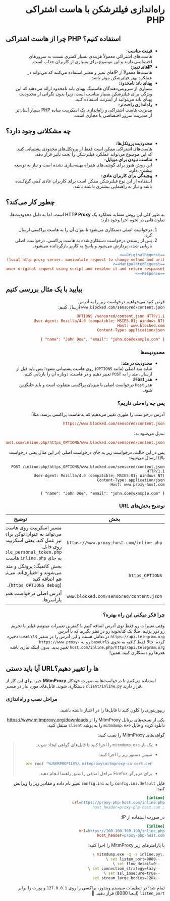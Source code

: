<div dir="rtl">

# راه‌اندازی فیلترشکن با هاست اشتراکی PHP

</div>

## چرا از هاست اشتراکی PHP استفاده کنیم؟

<div dir="rtl">

- **قیمت مناسب:**  
  هاست‌های اشتراکی معمولاً هزینه‌ی بسیار کمتری نسبت به سرورهای اختصاصی دارند و این موضوع برای بسیاری از
  کاربران جذاب است.
- **IP‌های تمیز:**  
  هاست‌ها معمولاً از IP‌های تمیز و معتبر استفاده می‌کنند که می‌تواند در عملکرد بهتر فیلترشکن مؤثر باشد.
- **پهنای باند نامحدود:**  
  بسیاری از سرویس‌دهندگان هاستینگ پهنای باند نامحدود ارائه می‌دهند که این ویژگی برای فیلترشکن بسیار مناسب است،
  زیرا بدون نگرانی از محدودیت پهنای باند می‌توانید از اینترنت استفاده کنید.
- **راه‌اندازی راحت‌تر:**  
  مدیریت هاست اشتراکی و راه‌اندازی یک اسکریپت ساده PHP بسیار آسان‌تر از مدیریت سرور اختصاصی یا مجازی است.

</div>

## چه مشکلاتی وجود دارد؟

<div dir="rtl">

- **محدودیت پروتکل‌ها:**  
  هاست‌های اشتراکی ممکن است فقط از پروتکل‌های محدودی پشتیبانی کنند که این موضوع می‌تواند عملکرد فیلترشکن را
  تحت تأثیر قرار دهد.
- **مناسب نبودن برای موبایل:**  
  این روش هنوز برای گوشی‌های همراه بهینه‌سازی نشده است و نیاز به توسعه بیشتری دارد.
- **پیچیدگی برای کاربران عادی:**  
  استفاده از این نوع فیلترشکن ممکن است برای کاربران عادی کمی گیج‌کننده باشد و نیاز به راهنمایی بیشتری داشته
  باشد.

</div>

## چطور کار می‌کند؟

<div dir="rtl">

به طور کلی این روش مشابه عملکرد یک **HTTP Proxy** است، اما به دلیل محدودیت‌ها، تفاوت‌هایی در نحوه اجرا وجود دارد:

1. درخواست اصلی دستکاری می‌شود تا بتوان آن را به هاست پراکسی ارسال کرد.
2. پس از رسیدن درخواست دستکاری‌شده به هاست پراکسی، درخواست اصلی بازیابی شده، پردازش می‌شود و پاسخ به کاربر
   بازگردانده می‌شود.

```ini
==OriginalRequest==>
(local http proxy server: manipulate request to change method and url)
==ManipulatedRequest==>
(proxy shared host: recover original request using script and resolve it and return response)
==Response==>
```

</div>

## بیایید با یک مثال بررسی کنیم

<div dir="rtl">

فرض کنید می‌خواهیم درخواست زیر را به آدرس `www.blocked.com/sensored/content.json` ارسال کنیم:

```ini
OPTIONS /sensored/content.json HTTP/1.1
User-Agent: Mozilla/4.0 (compatible; MSIE5.01; Windows NT)
Host: www.blocked.com
Content-Type: application/json

{ "name": "John Doe", "email": "john.doe@example.com" }
```

### محدودیت‌ها

- **محدودیت در متد:**  
  شاید متد اصلی (مانند `OPTIONS`) روی هاست پشتیبانی نشود؛ پس باید قبل از ارسال، متد را به `POST` تغییر دهیم
  و در هاست، دوباره آن را بازیابی کنیم.
- **هدر Host:**  
  هدر `Host` درخواست اصلی با میزبان پراکسی متفاوت است و باید جایگزین شود.

### پس چه راه‌حلی داریم؟

آدرس درخواست را طوری تغییر می‌دهیم که به هاست پراکسی برسد. مثلاً:

```ini
https://www.blocked.com/sensored/content.json
```

تبدیل می‌شود به:

```ini
https://www.proxy-host.com/inline.php/https_OPTIONS/www.blocked.com/sensored/content.json
```

پس در این حالت، درخواست زیر به جای درخواست اصلی (در این مثال یعنی درخواست بالا) ارسال می‌شود:

```http
POST /inline.php/https_OPTIONS/www.blocked.com/sensored/content.json HTTP/1.1
User-Agent: Mozilla/4.0 (compatible; MSIE5.01; Windows NT)
Content-Type: application/json
Host: www.proxy-host.com

{ "name": "John Doe", "email": "john.doe@example.com" }
```

### توضیح بخش‌های URL

| بخش                                     | توضیح                                                                                                                                                                          |
| --------------------------------------- | ------------------------------------------------------------------------------------------------------------------------------------------------------------------------------ |
| `https://www.proxy-host.com/inline.php` | مسیر اسکریپت روی هاست اشتراکی. می‌تواند به عنوان توکن برای هر کاربر نیز عمل کند. یعنی اسکریپت میتواند روی فایل `unpredictable_personal_token.php` به جای `inline.php` هاست شود |
| `https_OPTIONS`                         | بخش کانفیگ: پروتکل و متد. با `_` جدا می‌شوند و اختیاری‌اند. می‌توانید `debug` هم اضافه کنید (`https_OPTIONS_debug`).                                                           |
| `www.blocked.com/sensored/content.json` | آدرس اصلی درخواست همراه با تمام پارامترها.                                                                                                                                     |

### چرا فکر میکنی این راه بهتره؟

وقتی تغییرات رو فقط توی آدرس اضافه کنیم با کمترین تغییرات میتونیم فیلتر یا تحریم رو دور بزنیم.
مثلا یک کتابخونه رو در نظر بگیرید که با آدرس `https://api.telegram.org` در تعامل هست و این آدرس را در متغیر `$baseUrl` ذخیره کرده.
حالا فقط کافیه به نحوی `$baseUrl` رو به `https://www.proxy-host.com/inline.php/https/api.telegram.org` تغییر بدید. بدون اینکه نیازی باشه هدرها رو دستکاری کنید. همین!

</div>

## آیا باید دستی URL‌ها را تغییر دهیم؟

خیر. برای این کار از **MitmProxy** استفاده می‌کنیم تا درخواست‌ها به صورت خودکار دستکاری شوند. فایل‌های مورد نیاز
در مسیر `client/inline.py` قرار دارند.

### مراحل نصب و راه‌اندازی

<div dir="rtl">

ریپوزیتوری را کلون کنید تا فایل‌ها را در اختیار داشته باشید.

یکی از نسخه‌های پرتابل MitmProxy را از <https://www.mitmproxy.org/downloads> دانلود کرده و فایل `mitmdump.exe` را به پوشه `client` منتقل کنید.

گواهی‌های MitmProxy را نصب کنید:

> - یک بار `mitmdump.exe` را اجرا کنید تا فایل‌های گواهی ایجاد شوند.
> - سپس دستور زیر را اجرا کنید:
>
>   ```bash
>   certutil -addstore root "%USERPROFILE%\.mitmproxy\mitmproxy-ca-cert.cer"
>   ```
> - برای مرورگر Firefox مراحل اضافی را طبق راهنما انجام دهید.

فایل `config.ini.default` را به `config.ini` تغییر نام داده و مقادیر زیر را ویرایش کنید:

   ```ini
   [inline]
   url=https://proxy-php-host.com/inline.php
   ; host_header=proxy-php-host.com
   ```

   در صورت استفاده از IP:

   ```ini
   [inline]
   url=https://100.100.100.100/inline.php
   host_header=proxy-php-host.com
   ```

با پارامترهای زیر MitmProxy را اجرا کنید:

   ```bash
   .\mitmdump.exe -q -s inline.py \
     --set listen_port=8080 \
     --set flow_detail=0 \
     --set connection_strategy=lazy \
     --set ssl_insecure=true \
     --set stream_large_bodies=128k
   ```

تمام شد! در تنظیمات سیستم ویندوز، پراکسی را روی `127.0.0.1` و پورت را برابر `listen_port` (اینجا 8080) قرار دهید. 🎉

</div>
